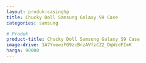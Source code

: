 ```yaml
---
layout: produk-casinghp
title: Chucky Doll Samsung Galaxy S9 Case
categories: samsung

# Produk
product-title: Chucky Doll Samsung Galaxy S9 Case
image-drive: 1A7YvewiFG9zcBrzAVfzCZ2_DqWzdFImK
harga: 90000
---
```

